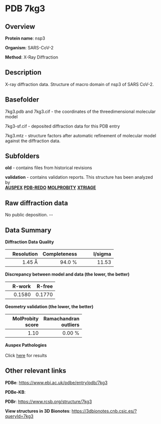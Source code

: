 # PDB 7kg3

## Overview

**Protein name**: nsp3

**Organism**: SARS-CoV-2

**Method**: X-Ray Diffraction

## Description

X-ray diffraction data. Structure of macro domain of nsp3 of SARS CoV-2.

## Basefolder

7kg3.pdb and 7kg3.cif - the coordinates of the threedimensional molecular model

7kg3-sf.cif - deposited diffraction data for this PDB entry

7kg3.mtz - structure factors after automatic refinement of molecular model against the diffraction data.

## Subfolders



**old** - contains files from historical revisions

**validation** - contains validation reports. This structure has been analyzed by <br>[**AUSPEX**](https://github.com/thorn-lab/coronavirus_structural_task_force/tree/master/pdb/nsp3/SARS-CoV-2/7kg3/validation/auspex) [**PDB-REDO**](https://github.com/thorn-lab/coronavirus_structural_task_force/tree/master/pdb/nsp3/SARS-CoV-2/7kg3/validation/pdb-redo) [**MOLPROBITY**](https://github.com/thorn-lab/coronavirus_structural_task_force/tree/master/pdb/nsp3/SARS-CoV-2/7kg3/validation/molprobity) [**XTRIAGE**](https://github.com/thorn-lab/coronavirus_structural_task_force/blob/master/pdb/nsp3/SARS-CoV-2/7kg3/validation/Xtriage_output.log)  



## Raw diffraction data

No public deposition. --<br> 

## Data Summary
**Diffraction Data Quality**

|   | Resolution | Completeness| I/sigma |
|---|-------------:|----------------:|--------------:|
|   |1.45 Å|94.0  %|<img width=50/>11.53|

**Discrepancy between model and data (the lower, the better)**

|   | **R-work**| **R-free**   
|---|-------------:|----------------:|           
||  0.1580|  0.1770|

**Geometry validation (the lower, the better)**

|   |**MolProbity<br>score**| **Ramachandran<br>outliers** 
|---|-------------:|----------------:|
||  1.10|  0.00 %|

**Auspex Pathologies**<br> <br>Click [here](https://github.com/thorn-lab/coronavirus_structural_task_force/blob/master/pdb/nsp3/SARS-CoV-2/7kg3/validation/auspex/7kg3_auspex_comments.txt)  for results

 



## Other relevant links 
**PDBe**:  https://www.ebi.ac.uk/pdbe/entry/pdb/7kg3

**PDBe-KB**:  
 
**PDBr**: https://www.rcsb.org/structure/7kg3 

**View structures in 3D Bionotes**: https://3dbionotes.cnb.csic.es/?queryId=7kg3

